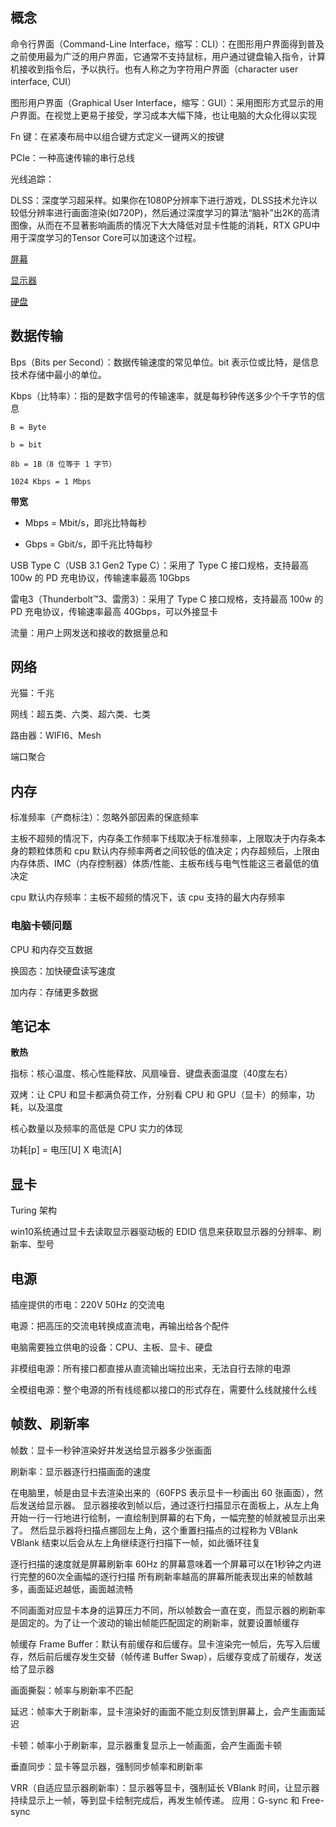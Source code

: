 
## 概念

命令行界面（Command-Line Interface，缩写：CLI）：在图形用户界面得到普及之前使用最为广泛的用户界面，它通常不支持鼠标，用户通过键盘输入指令，计算机接收到指令后，予以执行。也有人称之为字符用户界面（character user interface, CUI）

图形用户界面（Graphical User Interface，缩写：GUI）：采用图形方式显示的用户界面。在视觉上更易于接受，学习成本大幅下降，也让电脑的大众化得以实现

Fn 键：在紧凑布局中以组合键方式定义一键两义的按键

PCIe：一种高速传输的串行总线

光线追踪：

DLSS：深度学习超采样。如果你在1080P分辨率下进行游戏，DLSS技术允许以较低分辨率进行画面渲染(如720P)，然后通过深度学习的算法“脑补”出2K的高清图像，从而在不显著影响画质的情况下大大降低对显卡性能的消耗，RTX GPU中用于深度学习的Tensor Core可以加速这个过程。

[屏幕](https://github.com/xin113726/computer/issues/1)

[显示器](https://github.com/xin113726/computer/issues/2)

[硬盘](https://github.com/xin113726/computer/issues/3)

## 数据传输

Bps（Bits per Second）：数据传输速度的常见单位。bit 表示位或比特，是信息技术存储中最小的单位。

Kbps（比特率）：指的是数字信号的传输速率，就是每秒钟传送多少个千字节的信息

```
B = Byte

b = bit

8b = 1B（8 位等于 1 字节）

1024 Kbps = 1 Mbps
```

**带宽**

- Mbps = Mbit/s，即兆比特每秒

- Gbps = Gbit/s，即千兆比特每秒

USB Type C（USB 3.1 Gen2 Type C）：采用了 Type C 接口规格，支持最高 100w 的 PD 充电协议，传输速率最高 10Gbps

雷电3（Thunderbolt™3、雷雳3）：采用了 Type C 接口规格，支持最高 100w 的 PD 充电协议，传输速率最高 40Gbps，可以外接显卡

流量：用户上网发送和接收的数据量总和

## 网络

光猫：千兆

网线：超五类、六类、超六类、七类

路由器：WIFI6、Mesh

端口聚合

## 内存

标准频率（产商标注）：忽略外部因素的保底频率

主板不超频的情况下，内存条工作频率下线取决于标准频率，上限取决于内存条本身的颗粒体质和 cpu 默认内存频率两者之间较低的值决定；内存超频后，上限由内存体质、IMC（内存控制器）体质/性能、主板布线与电气性能这三者最低的值决定

cpu 默认内存频率：主板不超频的情况下，该 cpu 支持的最大内存频率

### 电脑卡顿问题

CPU 和内存交互数据

换固态：加快硬盘读写速度

加内存：存储更多数据

## 笔记本

**散热**

指标：核心温度、核心性能释放、风扇噪音、键盘表面温度（40度左右）

双烤：让 CPU 和显卡都满负荷工作，分别看 CPU 和 GPU（显卡）的频率，功耗，以及温度

核心数量以及频率的高低是 CPU 实力的体现

功耗[p] = 电压[U] X 电流[A]

## 显卡

Turing 架构

win10系统通过显卡去读取显示器驱动板的 EDID 信息来获取显示器的分辨率、刷新率、型号

## 电源

插座提供的市电：220V 50Hz 的交流电

电源：把高压的交流电转换成直流电，再输出给各个配件

电脑需要独立供电的设备：CPU、主板、显卡、硬盘

非模组电源：所有接口都直接从直流输出端拉出来，无法自行去除的电源

全模组电源：整个电源的所有线缆都以接口的形式存在，需要什么线就接什么线

## 帧数、刷新率

帧数：显卡一秒钟渲染好并发送给显示器多少张画面

刷新率：显示器逐行扫描画面的速度

在电脑里，帧是由显卡去渲染出来的（60FPS 表示显卡一秒画出 60 张画面），然后发送给显示器。
显示器接收到帧以后，通过逐行扫描显示在面板上，从左上角开始一行一行地进行绘制，一直绘制到屏幕的右下角，一幅完整的帧就被显示出来了。
然后显示器将扫描点挪回左上角，这个重置扫描点的过程称为 VBlank
VBlank 结束以后会从左上角继续逐行扫描下一帧，如此循环往复

逐行扫描的速度就是屏幕刷新率
60Hz 的屏幕意味着一个屏幕可以在1秒钟之内进行完整的60次全画幅的逐行扫描
所有刷新率越高的屏幕所能表现出来的帧数越多，画面延迟越低，画面越流畅

不同画面对应显卡本身的运算压力不同，所以帧数会一直在变，而显示器的刷新率是固定的。为了让一个波动的输出帧能匹配固定的刷新率，就要设置帧缓存

帧缓存 Frame Buffer：默认有前缓存和后缓存。显卡渲染完一帧后，先写入后缓存，然后前后缓存发生交替（帧传递 Buffer Swap），后缓存变成了前缓存，发送给了显示器

画面撕裂：帧率与刷新率不匹配

延迟：帧率大于刷新率，显卡渲染好的画面不能立刻反馈到屏幕上，会产生画面延迟

卡顿：帧率小于刷新率，显示器重复显示上一帧画面，会产生画面卡顿

垂直同步：显卡等显示器，强制同步帧率和刷新率

VRR（自适应显示器刷新率）：显示器等显卡，强制延长 VBlank 时间，让显示器持续显示上一帧，等到显卡绘制完成后，再发生帧传递。
应用：G-sync 和 Free-sync 
